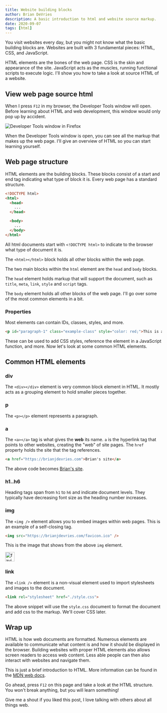 ```yaml
---
title: Website building blocks
author: Brian DeVries
description: A basic introduction to html and website source markup.
date: 2020-09-07
tags: [html]
---
```


You visit websites every day, but you might not know what the basic building blocks are. Websites are built with 3 fundamental pieces: HTML, CSS, and JavaScript.

HTML elements are the bones of the web page. CSS is the skin and appearance of the site. JavaScript acts as the muscles, running functional scripts to execute logic. I'll show you how to take a look at source HTML of a website.

## View web page source html

When I press `F12` in my browser, the Developer Tools window will open. Before learning about HTML and web development, this window would only pop up by accident.

![Developer Tools window in Firefox](/images/OpenDevTools.jpg)

When the Developer Tools window is open, you can see all the markup that makes up the web page. I'll give an overview of HTML so you can start learning yourself.

## Web page structure

HTML elements are the building blocks. These blocks consist of a start and end tag indicating what type of block it is. Every web page has a standard structure.

```html
<!DOCTYPE html>
<html>
  <head>
    ...
  </head>

  <body>
    ...
  </body>
</html>
```

All html documents start with `<!DOCTYPE html>` to indicate to the browser what type of document it is.

The `<html></html>` block holds all other blocks within the web page.

The two main blocks within the `html` element are the `head` and `body` blocks.

The `head` element holds markup that will support the document, such as `title`, `meta`, `link`, `style` and `script` tags.

The `body` element holds all other blocks of the web page. I'll go over some of the most common elements in a bit.

### Properties

Most elements can contain IDs, classes, styles, and more.

```html
<p id="paragraph-1" class="example-class" style="color: red;">This is a paragraph</p>
```

These can be used to add CSS styles, reference the element in a JavaScript function, and more. Now let's look at some common HTML elements.

## Common HTML elements

### div

The `<div></div>` element is very common block element in HTML. It mostly acts as a grouping element to hold smaller pieces together.

### p

The `<p></p>` element represents a paragraph.

### a

The `<a></a>` tag is what gives the **web** its name. `a` is the hyperlink tag that points to other websites, creating the "web" of site pages. The `href` property holds the site that the tag references.

```html
<a href="https://brianjdevries.com">Brian's site</a>
```

The above code becomes [Brian's site](https://brianjdevries.com).

### h1..h6

Heading tags span from `h1` to `h6` and indicate document levels. They typically have decreasing font size as the heading number increases.

### img

The `<img />` element allows you to embed images within web pages. This is an example of a self-closing tag.

```html
<img src="https://brianjdevries.com/favicon.ico" />
```

This is the image that shows from the above `img` element.

<img src="https://brianjdevries.com/favicon.ico" alt="favicon image" height="30" width="30" />

### link

The `<link />` element is a non-visual element used to import stylesheets and images to the document.

```html
<link rel="stylesheet" href="./style.css">
```

The above snippet will use the `style.css` document to format the document and add css to the markup. We'll cover CSS later.

## Wrap up

HTML is how web documents are formatted. Numerous elements are available to communicate what content is and how it should be displayed in the browser. Building websites with proper HTML elements also allows screen readers to access web content. Less able people can then also interact with websites and navigate them.

This is just a brief introduction to HTML. More information can be found in the [MDN web docs][mozilla].

Go ahead, press `F12` on this page and take a look at the HTML structure. You won't break anything, but you will learn something!

Give me a shout if you liked this post, I love talking with others about all things web.

[mozilla]: https://developer.mozilla.org/en-US/docs/Learn/HTML/Introduction_to_HTML/Getting_started "Getting started with html"
